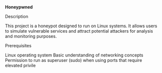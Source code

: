**Honeypwned**

Description

This project is a honeypot designed to run on Linux systems. It allows users to simulate vulnerable services and attract potential attackers for analysis and monitoring purposes.

Prerequisites

Linux operating system
Basic understanding of networking concepts
Permission to run as superuser (sudo) when using ports that require elevated privile
